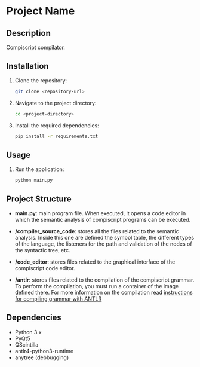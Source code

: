 # Project Name

## Description
Compiscript compilator.

## Installation
1. Clone the repository:
    ```sh
    git clone <repository-url>
    ```
2. Navigate to the project directory:
    ```sh
    cd <project-directory>
    ```
3. Install the required dependencies:
    ```sh
    pip install -r requirements.txt
    ```

## Usage
1. Run the application:
    ```sh
    python main.py
    ```

## Project Structure

* **main.py**: main program file. When executed, it opens a code editor in which the semantic analysis of compiscript programs can be executed.

* **/compiler_source_code**: stores all the files related to the semantic analysis. Inside this one are defined the symbol table, the different types of the language, the listeners for the path and validation of the nodes of the syntactic tree, etc.

* **/code_editor**: stores files related to the graphical interface of the compiscript code editor.

* **/antlr**: stores files related to the compilation of the compiscript grammar. To perform the compilation, you must run a container of the image defined there. For more information on the compilation read [instructions for compiling grammar with ANTLR](./antlr/README.md)

## Dependencies
- Python 3.x
- PyQt5
- QScintilla
- antlr4-python3-runtime
- anytree (debbugging)
